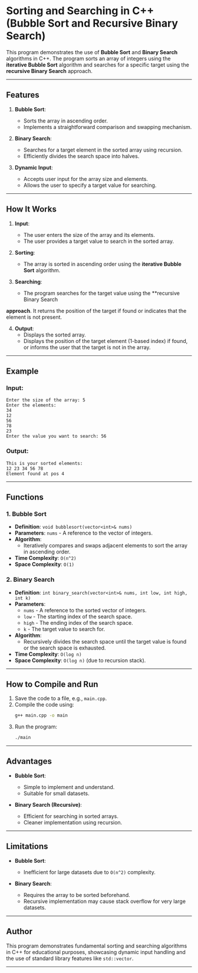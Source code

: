 
# Sorting and Searching in C++ (Bubble Sort and Recursive Binary Search)

This program demonstrates the use of **Bubble Sort** and **Binary Search** algorithms in C++. The program sorts an array of integers using the **iterative Bubble Sort** algorithm and searches for a specific target using the **recursive Binary Search** approach.

---

## Features

1. **Bubble Sort**:
   - Sorts the array in ascending order.
   - Implements a straightforward comparison and swapping mechanism.

2. **Binary Search**:
   - Searches for a target element in the sorted array using recursion.
   - Efficiently divides the search space into halves.

3. **Dynamic Input**:
   - Accepts user input for the array size and elements.
   - Allows the user to specify a target value for searching.

---

## How It Works

1. **Input**:
   - The user enters the size of the array and its elements.
   - The user provides a target value to search in the sorted array.

2. **Sorting**:
   - The array is sorted in ascending order using the **iterative Bubble Sort** algorithm.

3. **Searching**:
   - The program searches for the target value using the **recursive Binary Search

**approach**. It returns the position of the target if found or indicates that the element is not present.

4. **Output**:
   - Displays the sorted array.
   - Displays the position of the target element (1-based index) if found, or informs the user that the target is not in the array.

---

## Example

### **Input**:
```
Enter the size of the array: 5
Enter the elements:
34
12
56
78
23
Enter the value you want to search: 56
```

### **Output**:
```
This is your sorted elements: 
12 23 34 56 78 
Element found at pos 4
```

---

## Functions

### **1. Bubble Sort**
- **Definition**: `void bubblesort(vector<int>& nums)`
- **Parameters**: `nums` - A reference to the vector of integers.
- **Algorithm**:
  - Iteratively compares and swaps adjacent elements to sort the array in ascending order.
- **Time Complexity**: `O(n^2)`
- **Space Complexity**: `O(1)`

### **2. Binary Search**
- **Definition**: `int binary_search(vector<int>& nums, int low, int high, int k)`
- **Parameters**:
  - `nums` - A reference to the sorted vector of integers.
  - `low` - The starting index of the search space.
  - `high` - The ending index of the search space.
  - `k` - The target value to search for.
- **Algorithm**:
  - Recursively divides the search space until the target value is found or the search space is exhausted.
- **Time Complexity**: `O(log n)`
- **Space Complexity**: `O(log n)` (due to recursion stack).

---

## How to Compile and Run

1. Save the code to a file, e.g., `main.cpp`.
2. Compile the code using:
   ```bash
   g++ main.cpp -o main
   ```
3. Run the program:
   ```bash
   ./main
   ```

---

## Advantages

- **Bubble Sort**:
  - Simple to implement and understand.
  - Suitable for small datasets.

- **Binary Search (Recursive)**:
  - Efficient for searching in sorted arrays.
  - Cleaner implementation using recursion.

---

## Limitations

- **Bubble Sort**:
  - Inefficient for large datasets due to `O(n^2)` complexity.
  
- **Binary Search**:
  - Requires the array to be sorted beforehand.
  - Recursive implementation may cause stack overflow for very large datasets.

---

## Author

This program demonstrates fundamental sorting and searching algorithms in C++ for educational purposes, showcasing dynamic input handling and the use of standard library features like `std::vector`.

---